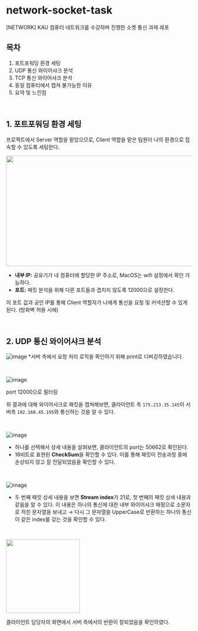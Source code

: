 # network-socket-task
[NETWORK] KAU 컴퓨터 네트워크를 수강하며 진행한 소켓 통신 과제 레포


## 목차

1. 포트포워딩 환경 세팅
2. UDP 통신 와이어샤크 분석
3. TCP 통신 와이어샤크 분석
4. 동일 컴퓨터에서 캡쳐 불가능한 이유
5. 요약 및 느낀점

<p><br/></p>


## 1. 포트포워딩 환경 세팅

프로젝트에서 Server 역할을 맡았으므로, Client 역할을 맡은 팀원이 나의 환경으로 접속할 수 있도록 세팅한다.

<img src="https://github.com/cobinding/network-socket-task/assets/102461290/d4e15c25-95af-425b-8b39-f156e6bec0b2.png" width="850" height="300">

- **내부 IP:** 공유기가 내 컴퓨터에 할당한 IP 주소로, MacOS는 wifi 설정에서 확인 가능하다.
- **포트:** 패킷 분석을 위해 다른 포트들과 겹치지 않도록 12000으로 설정한다.

이 포트 값과 공인 IP를 통해 Client 역할자가 나에게 통신을 요청 및 커넥션할 수 있게 된다. (방화벽 허용 시에)

<p><br/></p>

## 2. UDP 통신 와이어샤크 분석

![image](https://github.com/cobinding/network-socket-task/assets/102461290/b5c2a571-e200-4690-8b6c-814580174cca)
*서버 측에서 요청 처리 로직을 확인하기 위해 print로 디버깅하였습니다.
<p><br/></p>

![image](https://github.com/cobinding/network-socket-task/assets/102461290/cda7368a-8088-404c-8943-28f6e33797ca)

port 12000으로 필터링

위 결과에 대해 와이어샤크로 패킷을 캡쳐해보면, 클라이언트 측 `175.213.35.145`이 서버측 `192.168.45.195`와 통신하는 것을 알 수 있다.

<p><br/></p>

![image](https://github.com/cobinding/network-socket-task/assets/102461290/b5d89769-bd8d-46a3-baa2-f5e804360270)

- 하나를 선택해서 상세 내용을 살펴보면, 클라이언트의 port는 50662로 확인된다.
- 16비트로 표현된 **CheckSum**을 확인할 수 있다. 이를 통해 패킷이 전송과정 중에 손상되지 않고 잘 전달되었음을 확인할 수 있다.

<p><br/></p>

![image](https://github.com/cobinding/network-socket-task/assets/102461290/f0d90ee7-bdfb-490f-a9cf-fbd9974078cd)

- 두 번째 패킷 상세 내용을 보면 **Stream index**가 21로, 첫 번째의 패킷 상세 내용과 같음을 알 수 있다. 이 내용은 하나의 통신에 대한 내부 와이어샤크 매핑으로 소문자로 적힌 문자열을 보내고 → 다시 그 문자열을 UpperCase로 반환하는 하나의 통신이 같은 index를 갖는 것을 확인할 수 있다.

<p><br/></p>

<img src="https://github.com/cobinding/network-socket-task/assets/102461290/01b64bab-40bd-4c79-9804-953f3848406a.png" weight="400" height="200">
<p>클라이언트 담당자의 화면에서 서버 측에서의 반환이 잘되었음을 확인하였다.</p>
